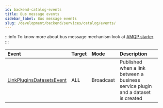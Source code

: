 ```yaml
---
id: backend-catalog-events
title: Bus message events
sidebar_label: Bus message events
slug: /development/backend/services/catalog/events/
---
```


:::info
To know more about bus message mechanism look at [AMQP starter](../../../../framework/starters/amqp-starter.md)
:::

 | Event    | Target   | Mode    | Description     |
 | :----    | :----    | :------ | :-----------    |
 | [LinkPluginsDatasetsEvent](https://github.com/RegardsOss/regards-backend/blob/master/rs-catalog/catalog-services/catalog-services-domain/src/main/java/fr/cnes/regards/modules/catalog/services/domain/event/LinkPluginsDatasetsEvent.java) | ALL | Broadcast | Published when a link between a business service plugin and a dataset is created |
